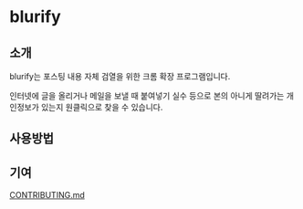 # blurify

## 소개
blurify는 포스팅 내용 자체 검열을 위한 크롬 확장 프로그램입니다.

인터넷에 글을 올리거나 메일을 보낼 때 붙여넣기 실수 등으로 본의 아니게 딸려가는 개인정보가 있는지 원클릭으로 찾을 수 있습니다.


## 사용방법

## 기여
[CONTRIBUTING.md](https://github.com/seydouxxx/blurify/blob/main/CONTRIBUTING.md)

